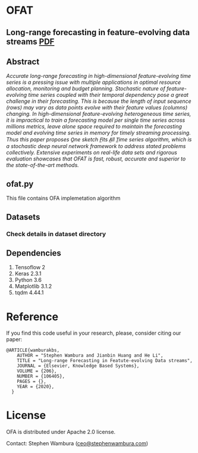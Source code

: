 # OFAT
## Long-range forecasting in feature-evolving data streams [PDF](https://doi.org/10.1016/j.knosys.2020.106405 "Downdoald the paper from here")

## Abstract
_Accurate long-range forecasting in high-dimensional feature-evolving time series is a pressing issue with multiple applications in optimal resource allocation, monitoring and budget planning. Stochastic nature of feature-evolving time series coupled with their temporal dependency pose a great challenge in their forecasting. This is because the length of input sequence (rows) may vary as data points evolve with their feature values (columns) changing. In high-dimensional feature-evolving heterogeneous time series, it is impractical to train a forecasting model per single time series across millions metrics, leave alone space required to maintain the forecasting model and evolving time series in memory for timely streaming processing. Thus this paper proposes O̲ne sketch F̲its A̲ll T̲ime series algorithm, which is a stochastic deep neural network framework to address stated problems collectively. Extensive experiments on real-life data sets and rigorous evaluation showcases that OFAT is fast, robust, accurate and superior to the state-of-the-art methods._

## ofat.py 
This file contains OFA implemetation algorithm 

## Datasets
### Check details in dataset directory
## Dependencies
1. Tensoflow 2
2. Keras 2.3.1
3. Python 3.6
4. Matplotlib 3.1.2
5. tqdm 4.44.1

# Reference
If you find this code useful in your research, please, consider citing our paper:
```
@ARTICLE{wamburakbs,
	AUTHOR = "Stephen Wambura and Jianbin Huang and He Li",
	TITLE = "Long-range Forecasting in Featute-evolving Data streams",
	JOURNAL = {Elsevier, Knowledge Based Systems},
	VOLUME = {206},
	NUMBER = {106405},
	PAGES = {},
	YEAR = {2020},
  }
```
# License
OFA is distributed under Apache 2.0 license.

Contact: Stephen Wambura (ceo@stephenwambura.com)
